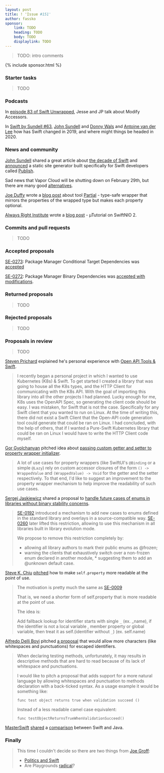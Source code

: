 ```yaml
---
layout: post
title: ! 'Issue #151'
author: fassko
sponsor:
    link: TODO
    heading: TODO
    body: TODO
    displaylink: TODO
---
```


> TODO: intro comments

<!--excerpt-->

{% include sponsor.html %} 

### Starter tasks

> TODO

### Podcasts

In [episode 83 of Swift Unwrapped](https://spec.fm/podcasts/swift-unwrapped/314852),
Jesse and JP talk about Modify Accessors.

In [Swift by Sundell #63](https://swiftbysundell.com/podcast/61/), [John Sundell](https://twitter.com/johnsundell) and [Donny Wals](https://twitter.com/DonnyWals) and [Antoine van der Lee](https://twitter.com/twannl) how has Swift changed in 2019, and where might things be headed in 2020.

### News and community

[John Sundell](https://twitter.com/johnsundell) shared a great article about [the decade of Swift](https://www.swiftbysundell.com/articles/the-decade-of-swift) and [announced](https://twitter.com/johnsundell/status/1211743896591568899) a static site generator built specifically for Swift developers called [Publish](https://github.com/johnsundell/publish).

Sad news that Vapor Cloud will be shutting down on February 29th, but there are many good [alternatives](https://twitter.com/leogdion/status/1214179319318220802).

[Joe Duffy](https://www.twitter.com/Joe_Duffy) wrote a [blog post](https://josephduffy.co.uk/partial-in-swift) about tool [Partial](https://github.com/JosephDuffy/Partial) - type-safe wrapper that mirrors the properties of the wrapped type but makes each property optional.

[Always Right Institute](https://www.twitter.com/ar_institute) wrote a [blog post](https://www.alwaysrightinstitute.com/microexpress-nio2/) - µTutorial on SwiftNIO 2.

### Commits and pull requests

> TODO

### Accepted proposals

[SE-0273](https://github.com/apple/swift-evolution/blob/master/proposals/0273-swiftpm-conditional-target-dependencies.md): Package Manager Conditional Target Dependencies was [accepted](https://forums.swift.org/t/accepted-se-0273-package-manager-conditional-target-dependencies/31932)

[SE-0272](https://github.com/apple/swift-evolution/blob/master/proposals/0273-swiftpm-conditional-target-dependencies.md): Package Manager Binary Dependencies was [accepted with modifications](https://forums.swift.org/t/accepted-with-modifications-se-0272-package-manager-binary-dependencies/31926).



### Returned proposals

> TODO

### Rejected proposals

> TODO

### Proposals in review

> TODO

[Steven Prichard](https://github.com/spprichard) explained he's personal experience with [Open API Tools & Swift](https://forums.swift.org/t/open-api-tools-swift-personal-experience/31962).

> I recently began a personal project in which I wanted to use Kubernetes (K8s) & Swift. To get started I created a library that was going to house all the K8s types, and the HTTP Client for communicating with the K8s API. With the goal of importing this library into all the other projects I had planned. Lucky enough for me, K8s uses the OpenAPI Spec, so generating the client code should be easy. I was mistaken, for Swift that is not the case. Specifically for any Swift client that you wanted to run on Linux. At the time of writing this, there did not exist a Swift Client that the Open-API code generation tool could generate that could be ran on Linux. I had concluded, with the help of others, that if I wanted a Pure-Swift Kubernetes library that could be ran on Linux I would have to write the HTTP Client code myself.

[Gor Gyolchanyan](https://twitter.com/_technogen_) pitched idea about [passing custom getter and setter to property wrapper initializer](https://forums.swift.org/t/passing-custom-getter-and-setter-to-property-wrapper-initializer/32000).

> A lot of use cases for property wrappers (like SwiftUI's `@Binding` or a simple `@Lazy`) rely on custom accessor closures of the form `() -> WrappedValue` and `(WrappedValue) -> Void` for the getter and the setter respectively. To that end, I'd like to suggest an improvement to the property wrapper mechanism to help improve the readability of such use cases.

[Sergej Jaskiewicz](https://twitter.com/broadway_lamb) shared a proposal to [handle future cases of enums in libraries without binary stability concerns](https://forums.swift.org/t/pitch-handling-future-cases-of-enums-in-libraries-without-binary-stability-concerns/32026).

> [SE-0192](https://github.com/apple/swift-evolution/blob/master/proposals/0192-non-exhaustive-enums.md) introduced a mechanism to add new cases to enums defined in the standard library and overlays in a source-compatible way. [SE-0260](https://github.com/apple/swift-evolution/blob/master/proposals/0260-library-evolution.md) later lifted this restriction, allowing to use this mechanism in all libraries built in library evolution mode.
> 
> We propose to remove this restriction completely by:
> 
> * allowing all library authors to mark their public enums as @frozen;
> * warning the clients that exhaustively switch over a non-frozen enum declared in another module, * suggesting them to add an @unknown default case.


[Steve K. Chiu](https://forums.swift.org/u/steve_k_chiu) [pitched](https://forums.swift.org/t/pitch-property-as-fallback-shortcut-to-self-property/32060) how to make `self.property` more readable at the point of use.

> The motivation is pretty much the same as [SE-0009](https://github.com/apple/swift-evolution/blob/master/proposals/0009-require-self-for-accessing-instance-members.md)
> 
> That is, we need a shorter form of self.property that is more readable at the point of use.
> 
> The idea is:
> 
> Add fallback lookup for identifier starts with single `_` (ex. _name), if the identifier is not a local variable , member property or global variable, then treat it as self.(identifier without `_`) (ex. self.name)


[Alfredo Delli Bovi](https://www.linkedin.com/in/alfredodellibovi) pitched [a proposal](https://forums.swift.org/t/pre-pitch-whitespaces-and-punctuation-for-methods-declarations/32073) that would allow more characters (like whitespaces and punctuations) for escaped identifiers.

> When declaring testing methods, unfortunately, it may results in descriptive methods that are hard to read because of its lack of whitespace and punctuations.
> 
> I would like to pitch a proposal that adds support for a more natural language by allowing whitespaces and punctuation to methods declaration with a back-ticked syntax. As a usage example it would be something like:
> 
> `func test object returns true when validation succeed ()`
> 
> Instead of a less readable camel case equivalent:
> 
> `func testObjectReturnsTrueWhenValidationSucceed()`

[MasterSwift](https://forums.swift.org/u/MasterSwift) [shared](https://forums.swift.org/t/swift-benchmarks/32113) a [comparison](https://forums.swift.org/t/swift-benchmarks/32113) between Swift and Java.


### Finally

> This time I couldn't decide so there are two things from [Joe Groff](https://twitter.com/jckarter):
> * [Politics and Swift](https://twitter.com/jckarter/status/1208134014961274880)
> * Are Playgrounds [radical](https://twitter.com/jckarter/status/1211787829652512768)?
